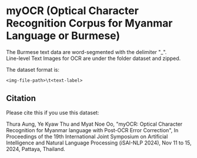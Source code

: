 # myOCR (Optical Character Recognition Corpus for Myanmar Language or Burmese) 

The Burmese text data are word-segmented with the delimiter "_".  
Line-level Text Images for OCR are under the folder dataset and zipped.  

The dataset format is:  

```
<img-file-path>\t<text-label>
```

## Citation  
Please cite this if you use this dataset:  

Thura Aung, Ye Kyaw Thu and Myat Noe Oo, "myOCR: Optical Character Recognition for Myanmar language with Post-OCR Error Correction", In Proceedings of the 19th International Joint Symposium on Artificial Intelligence and Natural Language Processing (iSAI-NLP 2024), Nov 11 to 15, 2024, Pattaya, Thailand.  


